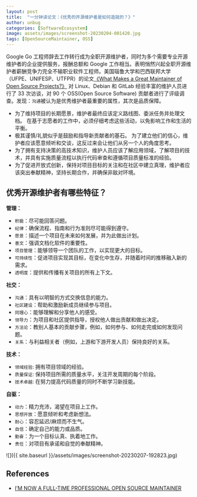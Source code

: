 ```yaml
---
layout: post
title:  "一分钟读论文：《优秀的开源维护者是如何造就的？》"
author: unbug
categories: [SoftwareEcosystem]
image: assets/images/screenshot-20230204-001420.jpg
tags: [OpenSourceMaintainer, OSS]
---
```

Google Go 工程师辞去工作转行成为全职开源维护者，同时为多个需要专业开源维护者的企业提供服务，报酬总额和 Google 工作相当。表明悄然兴起全职开源维护者薪酬竞争力完全不输职业软件工程师。美国瑙鲁大学和巴西联邦大学（UFPE、UNIFESP、UTFPR）的论文[《What Makes a Great Maintainer of Open Source Projects?》][paper1-url] 对 Linux、Debian 和 GitLab 经验丰富的维护人员进行了 33 次访谈，对 90 个 OSS(Open Source Software) 贡献者进行了评级调查。发现：`沟通`被认为是优秀维护者最重要的属性，其次是品质保障。

- 为了维持项目的长期愿景，维护者最终应该定义路线图、委派任务并处理文档。 在基于志愿者的工作中，必须仔细考虑这些活动，以免影响工作和生活的平衡。
- 极其谨慎/礼貌似乎是鼓励和指导新贡献者的基石。 为了建立他们的信心，维护者应该愿意倾听和交谈，这反过来会让他们从另一个人的角度思考。
- 为了拥有支持决策的高技术知识，维护人员应该了解应用领域，了解项目的技术，并具有实施质量流程以执行代码审查和遵循项目质量标准的经验。
- 为了促进开放式创新，保持对项目目标的关注和在社区中建立真理，维护者应该突出奉献精神，坚持长期合作，并确保非敌对环境。

## 优秀开源维护者有哪些特征？

**管理：**
- `积极`：尽可能回答问题。
- `纪律`：确保流程、指南和行为准则尽可能得到遵守。
- `愿景`：描述一个项目在未来如何发展，并为此做出计划。
- `善文`：强调文档化软件的重要性。
- `项目管理`：能够领导一个团队的工作，以实现更大的目标。
- `可持续性`：促进项目实现其目标，在变化中生存，并随着时间的推移融入新的需求。
- `透明度`：提供和传播有关项目的所有上下文。 

**社交：**
- `沟通`：具有以明智的方式交换信息的能力。
- `社区建设`：帮助和激励新成员继续参与项目。
- `同理心`：能够理解和分享他人的感受。
- `领导力`：为项目和社区提供指导，授权他人做出贡献和做出决定。
- `方法论`：教别人基本的贡献步骤，例如，如何参与、如何走完或如何发现问题。
- `关系`：与利益相关者（例如，上游和下游开发人员）保持良好的关系。

**技术：**
- `领域经验`: 拥有项目领域的经验。
- `质量保证`: 保持项目所需的质量水平，关注开发周期的每个阶段。
- `技术卓越`: 在努力提高代码质量的同时不断学习新技能。

**自驱：**
- `动力`：精力充沛，渴望在项目上工作。
- `思想开放`：愿意倾听和考虑新想法。
- `耐心`：容忍延迟/麻烦而不生气。
- `自信`：确定自己的能力或品质。
- `勤奋`：为一个目标认真、执着地工作。
- `责任`：对项目有承诺和自觉的奉献精神。

![]({{ site.baseurl }}/assets/images/screenshot-20230207-192823.jpg)

## References
- [I’M NOW A FULL-TIME PROFESSIONAL OPEN SOURCE MAINTAINER][links-1]


[paper1-url]: http://gustavopinto.org/lost+found/icse2021.pdf
[links-1]: https://words.filippo.io/full-time-maintainer/